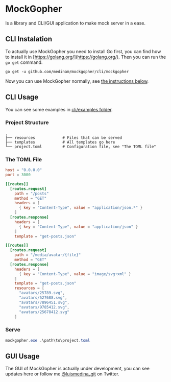 # MockGopher

Is a library and CLI/GUI application to make mock server in a ease.

## CLI Instalation

To actually use MockGopher you need to install Go first, you can find how to install it in [https://golang.org/](https://golang.org/). Then you can run the `go get` command.

```
go get -u github.com/medinam/mockgopher/cli/mockgopher
```

Now you can use MockGopher normally, see [the instructions below](#cli-usage).

## CLI Usage

You can see some examples in [cli/examples folder](cli/examples).

### Project Structure

```
.
├── resources            # Files that can be served
├── templates            # All templates go here
└── project.toml         # Configuration file, see "The TOML file"
```

### The TOML File

```toml
host = "0.0.0.0"
port = 3000

[[routes]]
  [routes.request]
    path = "/posts"
    method = "GET"
    headers = [
      { key = "Content-Type", value = "application/json.*" }
    ]
  [routes.response]
    headers = [
      { key = "Content-Type", value = "application/json" }
    ]
    template = "get-posts.json"

[[routes]]
  [routes.request]
    path = "/media/avatar/{file}"
    method = "GET"
  [routes.response]
    headers = [
      { key = "Content-Type", value = "image/svg+xml" }
    ]
    template = "get-posts.json"
    resources = [
      "avatars/25789.svg",
      "avatars/527688.svg",
      "avatars/7896451.svg",
      "avatars/9785412.svg",
      "avatars/25678412.svg"
    ]
```

### Serve

```powershell
mockgopher.exe .\path\to\project.toml
```

## GUI Usage

The GUI of MockGopher is actually under development, you can see updates here or follow me [@luismedina_git](https://twitter.com/luismedina_git) on Twitter.
